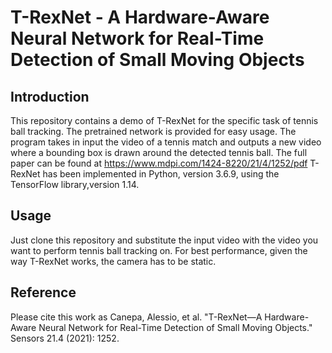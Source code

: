 # T-RexNet - A Hardware-Aware Neural Network for Real-Time Detection of Small Moving Objects

## Introduction
This repository contains a demo of T-RexNet for the specific task of tennis ball tracking.
The pretrained network is provided for easy usage.
The program takes in input the video of a tennis match and outputs a new video where a bounding box is drawn around the detected tennis ball.
The full paper can be found at https://www.mdpi.com/1424-8220/21/4/1252/pdf
T-RexNet has been implemented in Python, version 3.6.9, using the TensorFlow library,version 1.14. 

## Usage
Just clone this repository and substitute the input video with the video you want to perform tennis ball tracking on.
For best performance, given the way T-RexNet works, the camera has to be static.

## Reference
Please cite this work as Canepa, Alessio, et al. "T-RexNet—A Hardware-Aware Neural Network for Real-Time Detection of Small Moving Objects." Sensors 21.4 (2021): 1252.
